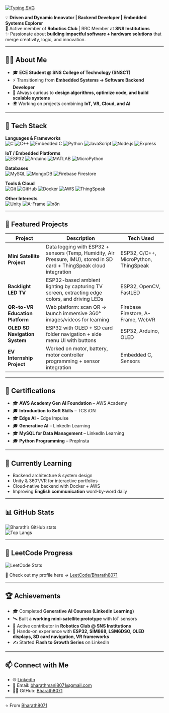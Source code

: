 [![Typing SVG](https://readme-typing-svg.herokuapp.com?size=24&color=58A6FF&width=500&lines=Hi+👋,+I'm+Bharath;Backend+Developer+%7C+Embedded+Systems;Always+Learning+%7C+Building+%7C+Sharing)](https://git.io/typing-svg)
<!-- # 👋 Hey, I'm Bharath  -->
💡 **Driven and Dynamic Innovator | Backend Developer | Embedded Systems Explorer**  
🔗 Active member of **Robotics Club** | RRC Member at **SNS Institutions**  
✨ Passionate about **building impactful software + hardware solutions** that merge creativity, logic, and innovation.  

---

## 🧑‍💻 About Me  

- 🎓 **ECE Student @ SNS College of Technology (SNSCT)**  
- ⚡ Transitioning from **Embedded Systems → Software Backend Developer**  
- 🚀 Always curious to **design algorithms, optimize code, and build scalable systems**  
- 🌍 Working on projects combining **IoT, VR, Cloud, and AI**  

---

## 🔧 Tech Stack  

**Languages & Frameworks**  
![C](https://img.shields.io/badge/-C-00599C?style=flat&logo=c&logoColor=white)
![C++](https://img.shields.io/badge/-C++-00599C?style=flat&logo=cplusplus&logoColor=white)
![Embedded C](https://img.shields.io/badge/-EmbeddedC-00427E?style=flat)
![Python](https://img.shields.io/badge/-Python-3776AB?style=flat&logo=python&logoColor=white)
![JavaScript](https://img.shields.io/badge/-JavaScript-F7DF1E?style=flat&logo=javascript&logoColor=black)
![Node.js](https://img.shields.io/badge/-Node.js-339933?style=flat&logo=node.js&logoColor=white)
![Express](https://img.shields.io/badge/-Express.js-000000?style=flat&logo=express&logoColor=white)

**IoT / Embedded Platforms**  
![ESP32](https://img.shields.io/badge/-ESP32-000000?style=flat&logo=espressif&logoColor=white)
![Arduino](https://img.shields.io/badge/-Arduino-00979D?style=flat&logo=arduino&logoColor=white)
![MATLAB](https://img.shields.io/badge/-MATLAB-0076A8?style=flat&logo=mathworks&logoColor=white)
![MicroPython](https://img.shields.io/badge/-MicroPython-2B2728?style=flat&logo=python&logoColor=white)

**Databases**  
![MySQL](https://img.shields.io/badge/-MySQL-4479A1?style=flat&logo=mysql&logoColor=white)
![MongoDB](https://img.shields.io/badge/-MongoDB-47A248?style=flat&logo=mongodb&logoColor=white)
![Firebase Firestore](https://img.shields.io/badge/-Firestore-FFCA28?style=flat&logo=firebase&logoColor=black)

**Tools & Cloud**  
![Git](https://img.shields.io/badge/-Git-F05032?style=flat&logo=git&logoColor=white)
![GitHub](https://img.shields.io/badge/-GitHub-181717?style=flat&logo=github&logoColor=white)
![Docker](https://img.shields.io/badge/-Docker-2496ED?style=flat&logo=docker&logoColor=white)
![AWS](https://img.shields.io/badge/-AWS-232F3E?style=flat&logo=amazonaws&logoColor=white)
![ThingSpeak](https://img.shields.io/badge/-ThingSpeak-1E90FF?style=flat&logo=thingspeak&logoColor=white)

**Other Interests**  
![Unity](https://img.shields.io/badge/-Unity-000000?style=flat&logo=unity&logoColor=white)
![A-Frame](https://img.shields.io/badge/-AFrame-EF2D5E?style=flat&logo=aframe&logoColor=white)
![n8n](https://img.shields.io/badge/-n8n-20A4F3?style=flat&logo=n8n&logoColor=white)

---

## 🚀 Featured Projects  

| Project | Description | Tech Used |
|---|---|---|
| **Mini Satellite Project** | Data logging with ESP32 + sensors (Temp, Humidity, Air Pressure, IMU), stored in SD card + ThingSpeak cloud integration | ESP32, C/C++, MicroPython, ThingSpeak |
| **Backlight LED TV** | ESP32-based ambient lighting by capturing TV screen, extracting edge colors, and driving LEDs | ESP32, OpenCV, FastLED |
| **QR-to-VR Education Platform** | Web platform: scan QR → launch immersive 360° images/videos for learning | Firebase Firestore, A-Frame, WebVR |
| **OLED SD Navigation System** | ESP32 with OLED + SD card folder navigation + side menu UI with buttons | ESP32, Arduino, OLED |
| **EV Internship Project** | Worked on motor, battery, motor controller programming + sensor integration | Embedded C, Sensors |

---

## 📜 Certifications  

- 🎓 **AWS Academy Gen AI Foundation** – AWS Academy  
- 🎓 **Introduction to Soft Skills** – TCS iON  
- 🎓 **Edge AI** – Edge Impulse  
- 🎓 **Generative AI** – LinkedIn Learning  
- 🎓 **MySQL for Data Management** – LinkedIn Learning  
- 🎓 **Python Programming** – PrepInsta  

---

## 🌱 Currently Learning  

- Backend architecture & system design  
- Unity & 360°/VR for interactive portfolios  
- Cloud-native backend with Docker + AWS  
- Improving **English communication** word-by-word daily  

---

## 📊 GitHub Stats  

![Bharath’s GitHub stats](https://github-readme-stats.vercel.app/api?username=Bharath8071&show_icons=true&theme=tokyonight)  
![Top Langs](https://github-readme-stats.vercel.app/api/top-langs/?username=Bharath8071&layout=compact&theme=tokyonight)  

---

## 🔢 LeetCode Progress  

![LeetCode Stats](https://leetcard.jacoblin.cool/mbhari8070?ext=heatmap)  

📌 Check out my profile here → [LeetCode/Bharath8071](https://leetcode.com/u/mbhari8070/)  

---

## 🏆 Achievements  

- 🎓 Completed **Generative AI Courses (LinkedIn Learning)**  
- 🛰 Built a **working mini-satellite prototype** with IoT sensors  
- 🤝 Active contributor in **Robotics Club @ SNS Institutions**  
- 🔬 Hands-on experience with **ESP32, SIM868, LSM6DSO, OLED displays, SD card navigation, VR frameworks**  
- ✍️ Started **Flash to Growth Series** on LinkedIn  

---

## 📫 Connect with Me  

- 🌐 [LinkedIn](https://www.linkedin.com/in/bharath-mani/)
- 📧 Email: bharathmani8071@gmail.com
- 🧑‍💻 GitHub: [Bharath8071](https://github.com/Bharath8071)  

---

⭐️ From [Bharath8071](https://github.com/Bharath8071)  
